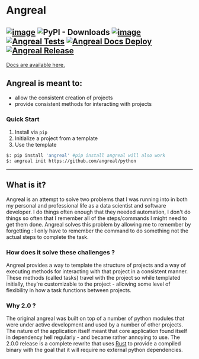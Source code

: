 # Angreal
[![image](https://img.shields.io/pypi/v/angreal.svg)](https://pypi.python.org/pypi/angreal)
![PyPI - Downloads](https://img.shields.io/pypi/dm/angreal)
[![image](https://img.shields.io/pypi/l/angreal.svg)](https://pypi.python.org/pypi/angreal)
[![Angreal Tests](https://github.com/angreal/angreal/actions/workflows/test.yaml/badge.svg?branch=main)](https://github.com/angreal/angreal/actions/workflows/test.yaml)
[![Angreal Docs Deploy](https://github.com/angreal/angreal/actions/workflows/docs.yaml/badge.svg)](https://github.com/angreal/angreal/actions/workflows/docs.yaml)
[![Angreal Release](https://github.com/angreal/angreal/actions/workflows/release.yaml/badge.svg?event=release)](https://github.com/angreal/angreal/actions/workflows/release.yaml)
---
[Docs are available here.](https://angreal.github.io/angreal/)

## Angreal is meant to:
- allow the consistent creation of projects
- provide consistent methods for interacting with projects

### Quick Start

1.  Install via `pip`
2.  Initialize a project from a template
3.  Use the template

```bash
$: pip install 'angreal' #pip install angreal will also work
$: angreal init https://github.com/angreal/python
```
---

## What is it?

Angreal is an attempt to solve two problems that I was running into in
both my personal and professional life as a data scientist and software
developer. I do things often enough that they needed automation, I
don\'t do things so often that I remember all of the steps/commands I
might need to get them done. Angreal solves this problem by allowing me
to remember by forgetting : I only have to remember the command to do
something not the actual steps to complete the task.

### How does it solve these challenges ?

Angreal provides a way to template the structure of projects and a way
of executing methods for interacting with that project in a consistent
manner. These methods (called tasks) travel with the project so while
templated initially, they\'re customizable to the project - allowing some
level of flexibility in how a task functions between projects.

### Why 2.0 ?

The original angreal was built on top of a number of python modules that
were under active development and used by a number of other projects.
The nature of the application itself meant that core application found
itself in dependency hell regularly - and became rather annoying to use.
The 2.0.0 release is a complete rewrite that uses
[Rust](https://www.rust-lang.org/) to provide a compiled binary with the goal that it will
require no external python dependencies.
